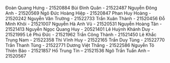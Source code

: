 Đoàn Quang Hưng	- 21520884
Bùi Đình Quân	- 21522487
Nguyễn Đông Anh - 21520569
Ngô Đức Hoàng Hiệp - 21520847
Phan Huy Hoàng - 21520242
Nguyễn Văn Trường - 21522733
Trần Xuân Thành - 21520456
Đỗ Minh Khôi - 21521007
Nguyễn Hà Anh Vũ - 21520531
Nguyễn Hoàng Tân - 21521413
Nguyễn Ngọc Quang Huy - 20521401
Lê Huỳnh Khánh Duy - 21521995
Lê Phú Đức - 21521962
Trần Công Thành - 21521450
Lê Khắc Trung Nam - 21522358
Thi Vĩnh Huy - 21522165
Trần Duy Tùng - 21522770
Trần Thanh Tùng - 21522771
Dương Việt Thắng - 21522586
Nguyễn Tô Thiên Bảo  - 21521857
Hồ Trung Tín – 21521536
Ngô Trần Tuấn Anh – 21520567
